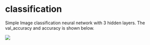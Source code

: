 # classification

Simple Image classification neural network with 3 hidden layers. The val_accuracy and accuracy is shown below. </br>

<image src = "https://github.com/M16R24/marine-animals/blob/main/0_9MuLYyFHV9MaqF3m.png">
